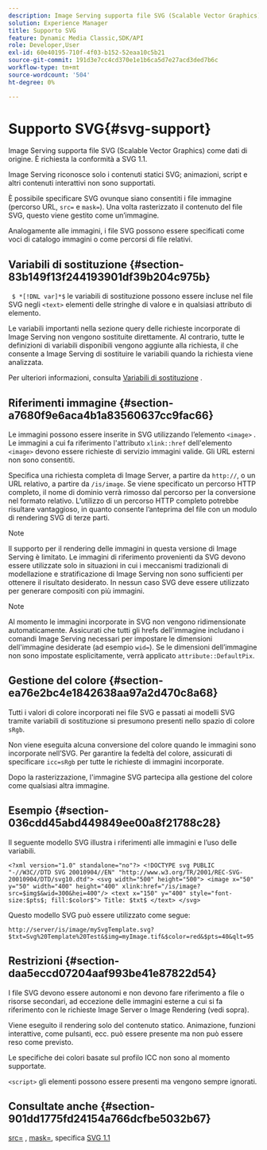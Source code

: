 ```yaml
---
description: Image Serving supporta file SVG (Scalable Vector Graphics) come dati di origine. È richiesta la conformità a SVG 1.1.
solution: Experience Manager
title: Supporto SVG
feature: Dynamic Media Classic,SDK/API
role: Developer,User
exl-id: 60e40195-710f-4f03-b152-52eaa10c5b21
source-git-commit: 191d3e7cc4cd370e1e1b6ca5d7e27acd3ded7b6c
workflow-type: tm+mt
source-wordcount: '504'
ht-degree: 0%

---
```


# Supporto SVG{#svg-support}

Image Serving supporta file SVG (Scalable Vector Graphics) come dati di origine. È richiesta la conformità a SVG 1.1.

Image Serving riconosce solo i contenuti statici SVG; animazioni, script e altri contenuti interattivi non sono supportati.

È possibile specificare SVG ovunque siano consentiti i file immagine (percorso URL, `src=` e `mask=`). Una volta rasterizzato il contenuto del file SVG, questo viene gestito come un’immagine.

Analogamente alle immagini, i file SVG possono essere specificati come voci di catalogo immagini o come percorsi di file relativi.

## Variabili di sostituzione {#section-83b149f13f244193901df39b204c975b}

` $ *[!DNL var]*$` le variabili di sostituzione possono essere incluse nel file SVG negli  `<text>` elementi delle stringhe di valore e in qualsiasi attributo di elemento.

Le variabili importanti nella sezione query delle richieste incorporate di Image Serving non vengono sostituite direttamente. Al contrario, tutte le definizioni di variabili disponibili vengono aggiunte alla richiesta, il che consente a Image Serving di sostituire le variabili quando la richiesta viene analizzata.

Per ulteriori informazioni, consulta [Variabili di sostituzione](../../../../../is-api/http-ref/image-serving-api-ref/c-http-protocol-reference/c-syntax-and-features/r-is-http-substitution-variables.md#reference-90dc01aba44940e4acdd0c6476e7aa5a) .

## Riferimenti immagine {#section-a7680f9e6aca4b1a83560637cc9fac66}

Le immagini possono essere inserite in SVG utilizzando l’elemento `<image>` . Le immagini a cui fa riferimento l&#39;attributo `xlink::href` dell&#39;elemento `<image>` devono essere richieste di servizio immagini valide. Gli URL esterni non sono consentiti.

Specifica una richiesta completa di Image Server, a partire da `http://`, o un URL relativo, a partire da `/is/image`. Se viene specificato un percorso HTTP completo, il nome di dominio verrà rimosso dal percorso per la conversione nel formato relativo. L’utilizzo di un percorso HTTP completo potrebbe risultare vantaggioso, in quanto consente l’anteprima del file con un modulo di rendering SVG di terze parti.

>[!NOTE]
>
>Il supporto per il rendering delle immagini in questa versione di Image Serving è limitato. Le immagini di riferimento provenienti da SVG devono essere utilizzate solo in situazioni in cui i meccanismi tradizionali di modellazione e stratificazione di Image Serving non sono sufficienti per ottenere il risultato desiderato. In nessun caso SVG deve essere utilizzato per generare compositi con più immagini.

>[!NOTE]
>
>Al momento le immagini incorporate in SVG non vengono ridimensionate automaticamente. Assicurati che tutti gli hrefs dell&#39;immagine includano i comandi Image Serving necessari per impostare le dimensioni dell&#39;immagine desiderate (ad esempio `wid=`). Se le dimensioni dell’immagine non sono impostate esplicitamente, verrà applicato `attribute::DefaultPix`.

## Gestione del colore {#section-ea76e2bc4e1842638aa97a2d470c8a68}

Tutti i valori di colore incorporati nei file SVG e passati ai modelli SVG tramite variabili di sostituzione si presumono presenti nello spazio di colore `sRgb`.

Non viene eseguita alcuna conversione del colore quando le immagini sono incorporate nell’SVG. Per garantire la fedeltà del colore, assicurati di specificare `icc=sRgb` per tutte le richieste di immagini incorporate.

Dopo la rasterizzazione, l&#39;immagine SVG partecipa alla gestione del colore come qualsiasi altra immagine.

## Esempio {#section-036cdd45abd449849ee00a8f21788c28}

Il seguente modello SVG illustra i riferimenti alle immagini e l’uso delle variabili.

`<?xml version="1.0" standalone="no"?> <!DOCTYPE svg PUBLIC "-//W3C//DTD SVG 20010904//EN" "http://www.w3.org/TR/2001/REC-SVG-20010904/DTD/svg10.dtd"> <svg width="500" height="500"> <image x="50" y="50" width="400" height="400" xlink:href="/is/image?src=$img$&wid=300&hei=400"/> <text x="150" y="400" style="font-size:$pts$; fill:$color$"> Title: $txt$ </text> </svg>`

Questo modello SVG può essere utilizzato come segue:

`http://server/is/image/mySvgTemplate.svg?$txt=Svg%20Template%20Test&$img=myImage.tif&$color=red&$pts=40&qlt=95`

## Restrizioni {#section-daa5eccd07204aaf993be41e87822d54}

I file SVG devono essere autonomi e non devono fare riferimento a file o risorse secondari, ad eccezione delle immagini esterne a cui si fa riferimento con le richieste Image Server o Image Rendering (vedi sopra).

Viene eseguito il rendering solo del contenuto statico. Animazione, funzioni interattive, come pulsanti, ecc. può essere presente ma non può essere reso come previsto.

Le specifiche dei colori basate sul profilo ICC non sono al momento supportate.

`<script>` gli elementi possono essere presenti ma vengono sempre ignorati.

## Consultate anche {#section-901dd1775fd24154a766dcfbe5032b67}

[src=](../../../../../is-api/http-ref/image-serving-api-ref/c-http-protocol-reference/c-command-reference/r-src.md#reference-f6506637778c4c69bf106a7924a91ab1) ,  [mask=](../../../../../is-api/http-ref/image-serving-api-ref/c-http-protocol-reference/c-command-reference/r-mask.md#reference-922254e027404fb890b850e2723ee06e), specifica  [SVG 1.1](https://www.w3.org/TR/SVG11/)

